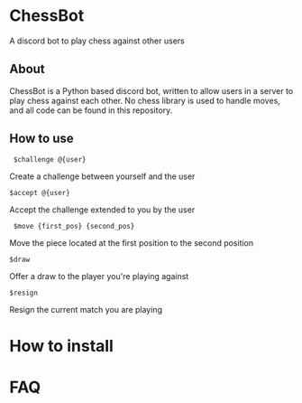 # ChessBot
A discord bot to play chess against other users

## About
ChessBot is a Python based discord bot, written to allow users in a server to play chess against each other. No chess
library is used to handle moves, and all code can be found in this repository.

## How to use
`` $challenge @{user}``

Create a challenge between yourself and the user

`` $accept @{user}   ``

Accept the challenge extended to you by the user

`` $move {first_pos} {second_pos}``

Move the piece located at the first position to the second position

`` $draw ``

Offer a draw to the player you're playing against

`` $resign   ``

Resign the current match you are playing

# How to install

# FAQ